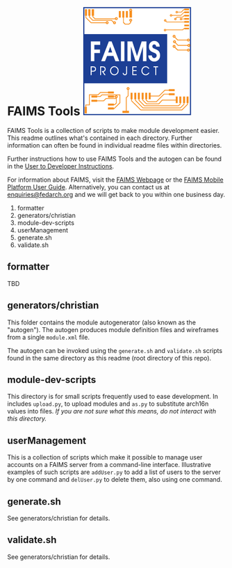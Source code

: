 # FAIMS Tools ![FAIMS](https://github.com/FAIMS/faimsWebsite/blob/master/images/FAIMS-CYMK-FULL-VECTOR.png)

FAIMS Tools is a collection of scripts to make module development easier. This readme outlines what's contained in each directory. Further information can often be found in individual readme files within directories. 

Further instructions how to use FAIMS Tools and the autogen can be found in the [User to Developer Instructions](https://github.com/FAIMS/UserToDev/blob/master/UserToDev.pdf). 

For information about FAIMS, visit the [FAIMS Webpage](https://www.fedarch.org/) or the [FAIMS Mobile Platform User Guide](https://faimsproject.atlassian.net/wiki/spaces/MobileUser/pages/4784159/Introduction).
Alternatively, you can contact us at enquiries@fedarch.org and we will get back to you within one business day.

1. formatter	
2. generators/christian	
3. module-dev-scripts	
4. userManagement
5. generate.sh	
6. validate.sh


## formatter 
TBD


## generators/christian

This folder contains the module autogenerator (also known as the "autogen"). The autogen produces
module definition files and wireframes from a single `module.xml` file.

The autogen can be invoked using the `generate.sh` and `validate.sh` scripts
found in the same directory as this readme (root directory of this repo).

## module-dev-scripts

This directory is for small scripts frequently used to ease development. In
includes `upload.py`, to upload modules and `as.py` to substitute arch16n values
into files. *If you are not sure what this means, do not interact with this directory.*

## userManagement

This is a collection of scripts which make it possible to manage user accounts
on a FAIMS server from a command-line interface. Illustrative examples of such
scripts are `addUser.py` to add a list of users to the server by one command and `delUser.py` to delete them, also using one command.

## generate.sh	
See generators/christian for details.

## validate.sh
See generators/christian for details.
